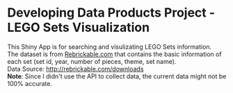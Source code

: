Developing Data Products Project - LEGO Sets Visualization  
==========================================================

This Shiny App is for searching and visulizating LEGO Sets information.    
The dataset is from [Rebrickable.com](http://rebrickable.com/) that contains the basic information of each set (set id, year, number of pieces, theme, set name).  
Data Source: http://rebrickable.com/downloads  
**Note**: Since I didn't use the API to collect data, the current data might not be 100% accurate.   


